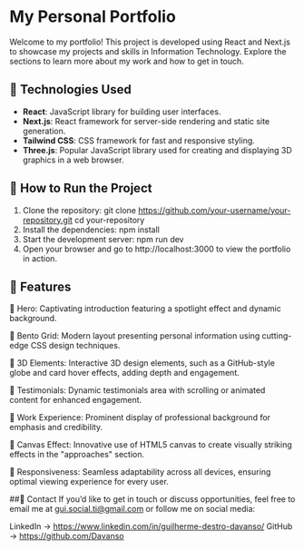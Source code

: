# My Personal Portfolio

Welcome to my portfolio! This project is developed using React and Next.js to showcase my projects and skills in Information Technology. Explore the sections to learn more about my work and how to get in touch.

## 🚀 Technologies Used
- **React**: JavaScript library for building user interfaces.
- **Next.js**: React framework for server-side rendering and static site generation.
- **Tailwind CSS**: CSS framework for fast and responsive styling.
- **Three.js**: Popular JavaScript library used for creating and displaying 3D graphics in a web browser. 

## 📜 How to Run the Project
1. Clone the repository:
   git clone https://github.com/your-username/your-repository.git
   cd your-repository
2. Install the dependencies:
   npm install
3. Start the development server:
   npm run dev
4. Open your browser and go to http://localhost:3000 to view the portfolio in action.
   

## 🔋 Features
🌟 Hero: Captivating introduction featuring a spotlight effect and dynamic background.

🌟 Bento Grid: Modern layout presenting personal information using cutting-edge CSS design techniques.

🌟 3D Elements: Interactive 3D design elements, such as a GitHub-style globe and card hover effects, adding depth and engagement.

🌟 Testimonials: Dynamic testimonials area with scrolling or animated content for enhanced engagement.

🌟 Work Experience: Prominent display of professional background for emphasis and credibility.

🌟 Canvas Effect: Innovative use of HTML5 canvas to create visually striking effects in the "approaches" section.

🌟 Responsiveness: Seamless adaptability across all devices, ensuring optimal viewing experience for every user.

##💬 Contact
If you’d like to get in touch or discuss opportunities, feel free to email me at gui.social.ti@gmail.com or follow me on social media:

LinkedIn -> https://www.linkedin.com/in/guilherme-destro-davanso/
GitHub -> https://github.com/Davanso
